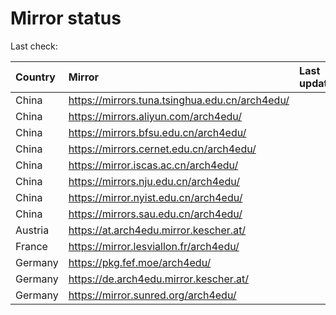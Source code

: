 <script src="./time.js"></script>
# Mirror status
Last check: <script type="text/javascript">localize(1705058138.1214597);</script>

|Country|Mirror|Last update|
|:------|:-----|:----------|
|China|https://mirrors.tuna.tsinghua.edu.cn/arch4edu/|<script type="text/javascript">localize(1705041236);</script>|
|China|https://mirrors.aliyun.com/arch4edu/|<script type="text/javascript">localize(1704998081);</script>|
|China|https://mirrors.bfsu.edu.cn/arch4edu/|<script type="text/javascript">localize(1704998081);</script>|
|China|https://mirrors.cernet.edu.cn/arch4edu/|<script type="text/javascript">localize(1705041236);</script>|
|China|https://mirror.iscas.ac.cn/arch4edu/|<script type="text/javascript">localize(1704998081);</script>|
|China|https://mirrors.nju.edu.cn/arch4edu/|<script type="text/javascript">localize(1704998081);</script>|
|China|https://mirror.nyist.edu.cn/arch4edu/|<script type="text/javascript">localize(1704998081);</script>|
|China|https://mirrors.sau.edu.cn/arch4edu/|<script type="text/javascript">localize(1704998081);</script>|
|Austria|https://at.arch4edu.mirror.kescher.at/|<script type="text/javascript">localize(1705041236);</script>|
|France|https://mirror.lesviallon.fr/arch4edu/|<script type="text/javascript">localize(1704998081);</script>|
|Germany|https://pkg.fef.moe/arch4edu/|<script type="text/javascript">localize(1705041236);</script>|
|Germany|https://de.arch4edu.mirror.kescher.at/|<script type="text/javascript">localize(1705041236);</script>|
|Germany|https://mirror.sunred.org/arch4edu/|<script type="text/javascript">localize(1705041236);</script>|

<script src="./tablefilter/tablefilter.js"></script>
<script src="./table.js"></script>